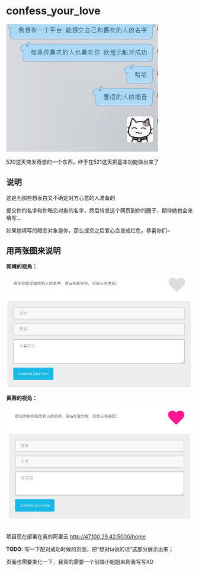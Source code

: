 # confess_your_love
![image](https://github.com/fuyingdi/image/blob/master/QQ%E5%9B%BE%E7%89%8720180521214415.png)
   
   520这天突发奇想的一个东西，终于在521这天把基本功能做出来了
## 说明

这是为那些想表白又不确定对方心意的人准备的

提交你的名字和你暗恋对象的名字，然后转发这个网页到你的圈子，期待她也会来填写...

如果她填写的暗恋对象是你，那么提交之后爱心会变成红色，恭喜你们~

## 用两张图来说明

__郭靖的视角：__

![image](https://github.com/fuyingdi/image/blob/master/Snipaste_2018-05-21_21-28-03.png)


__黄蓉的视角：__

![image](https://github.com/fuyingdi/image/blob/master/Snipaste_2018-05-21_21-28-51.png)


## 
项目现在部署在我的阿里云
http://47.100.29.42:5000/home

__TODO:__ 写一下配对成功时候的页面，把“想对ta说的话”这部分展示出来；

页面也需要美化一下，我真的需要一个前端小姐姐来帮我写写XD
